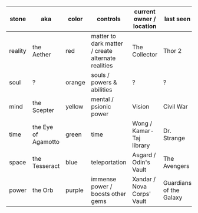 
| stone | aka | color | controls | current owner / location | last seen |
|-------|-----|-------|----------|--------------------------|-----------|
| reality | the Aether | red | matter to dark matter / create alternate realities | The Collector | Thor 2 |
| soul | ? | orange | souls / powers & abilities | ? | ? |
| mind | the Scepter | yellow | mental / psionic power | Vision | Civil War |
| time | the Eye of Agamotto | green | time | Wong / Kamar-Taj library  | Dr. Strange |
| space | the Tesseract | blue | teleportation | Asgard / Odin's Vault | The Avengers  |
| power | the Orb | purple | immense power / boosts other gems | Xandar / Nova Corps' Vault | Guardians of the Galaxy |
